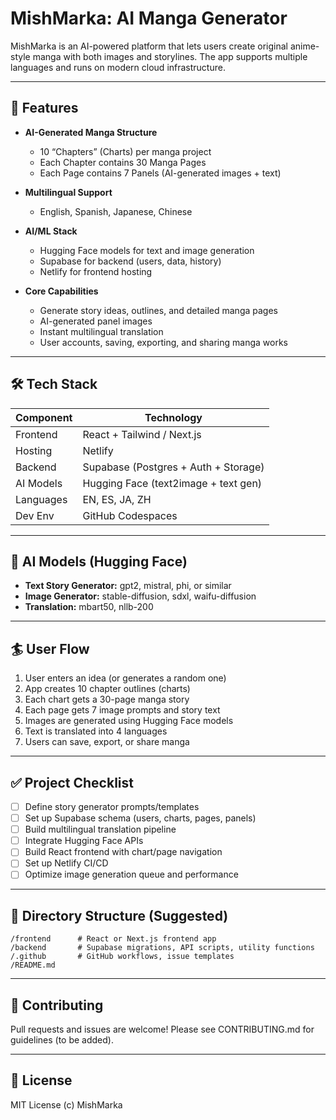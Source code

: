 # MishMarka: AI Manga Generator

MishMarka is an AI-powered platform that lets users create original anime-style manga with both images and storylines. The app supports multiple languages and runs on modern cloud infrastructure.

---

## 🚀 Features

- **AI-Generated Manga Structure**
  - 10 “Chapters” (Charts) per manga project
  - Each Chapter contains 30 Manga Pages
  - Each Page contains 7 Panels (AI-generated images + text)

- **Multilingual Support**
  - English, Spanish, Japanese, Chinese

- **AI/ML Stack**
  - Hugging Face models for text and image generation
  - Supabase for backend (users, data, history)
  - Netlify for frontend hosting

- **Core Capabilities**
  - Generate story ideas, outlines, and detailed manga pages
  - AI-generated panel images
  - Instant multilingual translation
  - User accounts, saving, exporting, and sharing manga works

---

## 🛠️ Tech Stack

| Component   | Technology                  |
|-------------|----------------------------|
| Frontend    | React + Tailwind / Next.js |
| Hosting     | Netlify                    |
| Backend     | Supabase (Postgres + Auth + Storage) |
| AI Models   | Hugging Face (text2image + text gen) |
| Languages   | EN, ES, JA, ZH             |
| Dev Env     | GitHub Codespaces          |

---

## 🧠 AI Models (Hugging Face)

- **Text Story Generator:** gpt2, mistral, phi, or similar
- **Image Generator:** stable-diffusion, sdxl, waifu-diffusion
- **Translation:** mbart50, nllb-200

---

## 🏄 User Flow

1. User enters an idea (or generates a random one)
2. App creates 10 chapter outlines (charts)
3. Each chart gets a 30-page manga story
4. Each page gets 7 image prompts and story text
5. Images are generated using Hugging Face models
6. Text is translated into 4 languages
7. Users can save, export, or share manga

---

## ✅ Project Checklist

- [ ] Define story generator prompts/templates
- [ ] Set up Supabase schema (users, charts, pages, panels)
- [ ] Build multilingual translation pipeline
- [ ] Integrate Hugging Face APIs
- [ ] Build React frontend with chart/page navigation
- [ ] Set up Netlify CI/CD
- [ ] Optimize image generation queue and performance

---

## 📂 Directory Structure (Suggested)

```
/frontend      # React or Next.js frontend app
/backend       # Supabase migrations, API scripts, utility functions
/.github       # GitHub workflows, issue templates
/README.md
```

---

## 📝 Contributing

Pull requests and issues are welcome! Please see CONTRIBUTING.md for guidelines (to be added).

---

## 📄 License

MIT License (c) MishMarka

